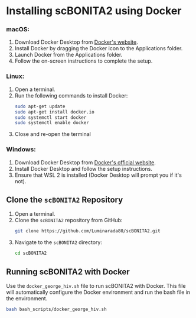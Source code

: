 
# Installing scBONITA2 using Docker

### macOS:
1. Download Docker Desktop from [Docker's website](https://www.docker.com/products/docker-desktop).
2. Install Docker by dragging the Docker icon to the Applications folder.
3. Launch Docker from the Applications folder.
4. Follow the on-screen instructions to complete the setup.

### Linux:
1. Open a terminal.
2. Run the following commands to install Docker:
   ```bash
   sudo apt-get update
   sudo apt-get install docker.io
   sudo systemctl start docker
   sudo systemctl enable docker
   ```
3. Close and re-open the terminal

### Windows:
1. Download Docker Desktop from [Docker's official website](https://www.docker.com/products/docker-desktop).
2. Install Docker Desktop and follow the setup instructions.
3. Ensure that WSL 2 is installed (Docker Desktop will prompt you if it's not).

## Clone the `scBONITA2` Repository

1. Open a terminal.
2. Clone the `scBONITA2` repository from GitHub:
   ```bash
   git clone https://github.com/Luminarada80/scBONITA2.git
   ```
3. Navigate to the `scBONITA2` directory:
   ```bash
   cd scBONITA2
   ```

## Running scBONITA2 with Docker
Use the `docker_george_hiv.sh` file to run scBONITA2 with Docker. This file will automatically configure the Docker environment and run the bash file in the environment.
```bash
bash bash_scripts/docker_george_hiv.sh
```

